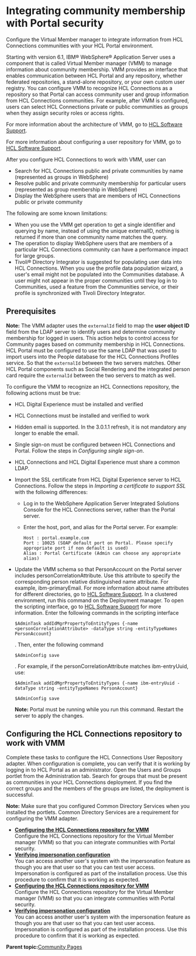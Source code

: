 # Integrating community membership with Portal security

Configure the Virtual Member manager to integrate information from HCL Connections communities with your HCL Portal environment.

Starting with version 6.1, IBM® WebSphere® Application Server uses a component that is called Virtual Member manager \(VMM\) to manage information about community membership. VMM provides an interface that enables communication between HCL Portal and any repository, whether federated repositories, a stand-alone repository, or your own custom user registry. You can configure VMM to recognize HCL Connections as a repository so that Portal can access community user and group information from HCL Connections communities. For example, after VMM is configured, users can select HCL Connections private or public communities as groups when they assign security roles or access rights.

For more information about the architecture of VMM, go to [HCL Software Support](https://support.hcltechsw.com/csm).

For more information about configuring a user repository for VMM, go to [HCL Software Support](https://support.hcltechsw.com/csm).

After you configure HCL Connections to work with VMM, user can

-   Search for HCL Connections public and private communities by name \(represented as groups in WebSphere\)
-   Resolve public and private community membership for particular users \(represented as group membership in WebSphere\)
-   Display the WebSphere users that are members of HCL Connections public or private community

The following are some known limitations:

-   When you use the VMM get operation to get a single identifier and querying by name, instead of using the unique externalID, nothing is returned if more than one community name matches the query.
-   The operation to display WebSphere users that are members of a particular HCL Connections community can have a performance impact for large groups.
-   Tivoli® Directory Integrator is suggested for populating user data into HCL Connections. When you use the profile data population wizard, a user's email might not be populated into the Communities database. A user might not appear in the proper communities until they log in to Communities, used a feature from the Communities service, or their profile is synchronized with Tivoli Directory Integrator.

## Prerequisites

**Note:** The VMM adapter uses the `externalId` field to map the **user object ID** field from the LDAP server to identify users and determine community membership for logged in users. This action helps to control access for Community pages based on community membership in HCL Connections. HCL Portal must be configured to use the same LDAP that was used to import users into the People database for the HCL Connections Profiles service. So that the `externalId` between the two servers matches. Other HCL Portal components such as Social Rendering and the integrated person card require the `externalId` between the two servers to match as well.

To configure the VMM to recognize an HCL Connections repository, the following actions must be true:

-   HCL Digital Experience must be installed and verified
-   HCL Connections must be installed and verified to work
-   Hidden email is supported. In the 3.0.1.1 refresh, it is not mandatory any longer to enable the email.
-   Single sign-on must be configured between HCL Connections and Portal. Follow the steps in *Configuring single sign-on*.
-   HCL Connections and HCL Digital Experience must share a common LDAP.
-   Import the SSL certificate from HCL Digital Experience server to HCL Connections. Follow the steps in *Importing a certificate to support SSL* with the following differences:
    -   Log in to the WebSphere Application Server Integrated Solutions Console for the HCL Connections server, rather than the Portal server.
    -   Enter the host, port, and alias for the Portal server. For example:

        ```
        Host : portal.example.com
        Port : 10025 (SOAP default port on Portal. Please specify appropriate port if non default is used)
        Alias : Portal Certificate (Admin can choose any appropriate alias)
        ```

-   Update the VMM schema so that PersonAccount on the Portal server includes personCorrelationAttribute. Use this attribute to specify the corresponding person relative distinguished name attribute. For example, ibm-primaryEmail. For more information about name attributes for different directories, go to [HCL Software Support](https://support.hcltechsw.com/csm). In a clustered environment, run this command on the Deployment manager. To open the scripting interface, go to [HCL Software Support](https://support.hcltechsw.com/csm) for more information. Enter the following commands in the scripting interface

    ```
    $AdminTask addIdMgrPropertyToEntityTypes {-name <personCorrelationAttribute> -dataType string -entityTypeNames PersonAccount} 
    ```

    . Then, enter the following command

    ```
    $AdminConfig save
    ```

    . For example, if the personCorrelationAttribute matches ibm-entryUuid, use:

    ```
    $AdminTask addIdMgrPropertyToEntityTypes {-name ibm-entryUuid -dataType string -entityTypeNames PersonAccount} 
    
    $AdminConfig save
    ```

    **Note:** Portal must be running while you run this command. Restart the server to apply the changes.


## Configuring the HCL Connections repository to work with VMM

Complete these tasks to configure the HCL Connections User Repository adapter. When configuration is complete, you can verify that it is working by logging in to HCL Portal as an administrator. Open the Users and Groups portlet from the Administration tab. Search for groups that must be present as communities in your HCL Connections deployment. If you find the correct groups and the members of the groups are listed, the deployment is successful.

**Note:** Make sure that you configured Common Directory Services when you installed the portlets. Common Directory Services are a requirement for configuring the VMM adapter.

-   **[Configuring the HCL Connections repository for VMM](../connect/t_connections_portlets_VMM_repository_config.md)**  
Configure the HCL Connections repository for the Virtual Member manager \(VMM\) so that you can integrate communities with Portal security.
-   **[Verifying impersonation configuration](../connect/t_connections_portlets_impersonation.md)**  
 You can access another user's system with the impersonation feature as though you are that user so that you can test user access. Impersonation is configured as part of the installation process. Use this procedure to confirm that it is working as expected.
-   **[Configuring the HCL Connections repository for VMM](../connect/t_connections_portlets_VMM_repository_config.md)**  
Configure the HCL Connections repository for the Virtual Member manager \(VMM\) so that you can integrate communities with Portal security.
-   **[Verifying impersonation configuration](../connect/t_connections_portlets_impersonation.md)**  
 You can access another user's system with the impersonation feature as though you are that user so that you can test user access. Impersonation is configured as part of the installation process. Use this procedure to confirm that it is working as expected.

**Parent topic:**[Community Pages](../connect/c_connections_portlets_comm_pages_ovr.md)

